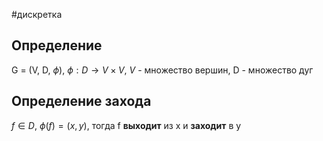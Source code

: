 #дискретка 
## Определение
G = (V, D, $\phi$), $\phi: D \to V \times V, \ V$ - множество вершин, D - множество дуг

## Определение захода
$f \in D, \ \phi(f) = (x, y)$, тогда f **выходит** из x и **заходит** в y